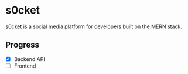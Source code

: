 s0cket
======

s0cket is a social media platform for developers built on the MERN stack.

Progress 
--------

- [x] Backend API
- [ ] Frontend